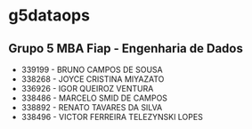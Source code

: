 # g5dataops

## Grupo 5 MBA Fiap - Engenharia de Dados

+ 339199 - BRUNO CAMPOS DE SOUSA
+ 338268 - JOYCE CRISTINA MIYAZATO
+ 336926 - IGOR QUEIROZ VENTURA
+ 338486 - MARCELO SMID DE CAMPOS
+ 338892 - RENATO TAVARES DA SILVA
+ 338496 - VICTOR FERREIRA TELEZYNSKI LOPES

